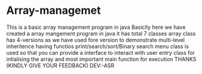 # Array-managemet
This is a basic array management program in java 
Basiclly here we have created a array mangement program in java
it has total 7 classes
array class has 4-versions as we have used fore version to demonstrate multi-level inheritence
having functios print/search/sort/Binary search
menu class is used so that you can provide a interface to interact with user
entry class for intialising the array 
and most important main function for execution
   THANKS (KINDLY GIVE YOUR FEEDBACK)
           DEV:-ASR
